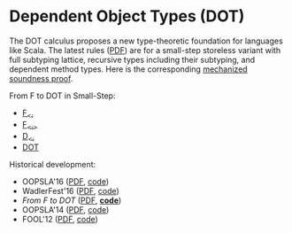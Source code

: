 Dependent Object Types (DOT)
============================

The DOT calculus proposes a new type-theoretic foundation for languages like Scala.
The latest rules ([PDF](http://lampwww.epfl.ch/~amin/dot/current_rules.pdf)) are for a small-step storeless variant
with full subtyping lattice, recursive types including their subtyping, and dependent method types.
Here is the corresponding [mechanized soundness proof](https://github.com/TiarkRompf/minidot/blob/master/dev2016/dot_storeless_tidy.v).

From F to DOT in Small-Step:
- [F<sub>&lt;:</sub>](https://github.com/samuelgruetter/dot-calculus/blob/master/stable/Fsub.v)
- [F<sub>&lt;:&gt;</sub>](https://github.com/samuelgruetter/dot-calculus/blob/master/stable/FsubL_alt.v)
- [D<sub>&lt;:</sub>](https://github.com/samuelgruetter/dot-calculus/blob/master/stable/Dsub.v)
- [DOT](https://github.com/TiarkRompf/minidot/blob/master/dev2016/dot_storeless_tidy.v)

Historical development:
- OOPSLA'16 ([PDF](http://lampwww.epfl.ch/~amin/drafts/dot_oopsla16.pdf), [code](http://oopsla16.namin.net))
- WadlerFest'16 ([PDF](http://infoscience.epfl.ch/record/215280/files/paper_1.pdf), [code](http://wadlerfest.namin.net))
- _From F to DOT_ ([PDF](http://arxiv.org/pdf/1510.05216.pdf), [**code**](http://github.com/TiarkRompf/minidot))
- OOPSLA'14 ([PDF](http://lampwww.epfl.ch/~amin/dot/fpdt_post.pdf), [code](http://oopsla14.namin.net))
- FOOL'12 ([PDF](http://lampwww.epfl.ch/~amin/dot/fool.pdf), [code](https://github.com/namin/dot/tree/fool))
